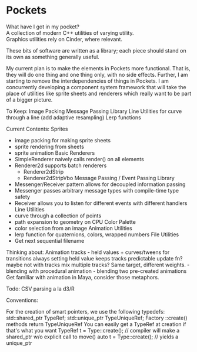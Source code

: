 # Pockets

What have I got in my pocket?  
A collection of modern C++ utilities of varying utility.  
Graphics utilities rely on Cinder, where relevant.  

These bits of software are written as a library; each piece should stand
on its own as something generally useful.

My current plan is to make the elements in Pockets more functional.
That is, they will do one thing and one thing only, with no side effects.
Further, I am starting to remove the interdependencies of things in Pockets.
I am concurrently developing a component system framework that will take
the place of utilities like sprite sheets and renderers which really want to
be part of a bigger picture.

To Keep:
Image Packing
Message Passing Library
Line Utilities for curve through a line (add adaptive resampling)
Lerp functions

Current Contents:
Sprites
- image packing for making sprite sheets
- sprite rendering from sheets
- sprite animation
Basic Renderers
- SimpleRenderer naively calls render() on all elements
- Renderer2d supports batch renderers
	- Renderer2dStrip
	- Renderer2dStripVbo
Message Passing / Event Passing Library
- Messenger/Receiver pattern allows for decoupled information passing
- Messenger<T> passes arbitrary message types with compile-time type safety
- Receiver<T> allows you to listen for different events with different handlers
Line Utilities
- curve through a collection of points
- path expansion to geometry on CPU
Color Palette
- color selection from an image
Animation Utilities
- lerp function for quaternions, colors, wrapped numbers
File Utilities
- Get next sequential filename

Thinking about:
Animation tracks - held values + curves/tweens for transitions
	always setting held value keeps tracks predictable
	update fn? maybe not with tracks
	mix multiple tracks? Same target, different weights.
		- blending with procedural animation
		- blending two pre-created animations
	Get familiar with animation in Maya, consider those metaphors.

Todo:
CSV parsing a la d3/R

Conventions:

For the creation of smart pointers, we use the following typedefs:  
    std::shared_ptr<class Type>	TypeRef;
    std::unique_ptr<class Type> TypeUniqueRef;
Factory ::create() methods return TypeUniqueRef
You can easily get a TypeRef at creation if that's what you want
TypeRef t = Type::create(); // compiler will make a shared_ptr w/o explicit call to move()
auto t = Type::create(); // yields a unique_ptr
